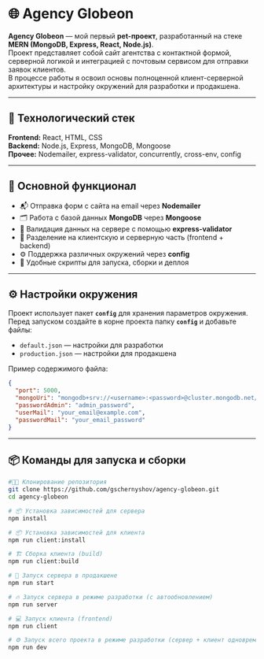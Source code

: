 # 🌐 Agency Globeon

**Agency Globeon** — мой первый **pet-проект**, разработанный на стеке **MERN (MongoDB, Express, React, Node.js)**.  
Проект представляет собой сайт агентства с контактной формой, серверной логикой и интеграцией с почтовым сервисом для отправки заявок клиентов.  
В процессе работы я освоил основы полноценной клиент-серверной архитектуры и настройку окружений для разработки и продакшена.

---

## 🧰 Технологический стек

**Frontend:** React, HTML, CSS  
**Backend:** Node.js, Express, MongoDB, Mongoose  
**Прочее:** Nodemailer, express-validator, concurrently, cross-env, config  

---

## 🚀 Основной функционал

- 📬 Отправка форм с сайта на email через **Nodemailer**
- 🗂 Работа с базой данных **MongoDB** через **Mongoose**
- 🧾 Валидация данных на сервере с помощью **express-validator**
- 🔄 Разделение на клиентскую и серверную часть (frontend + backend)
- ⚙️ Поддержка различных окружений через **config**
- 🧠 Удобные скрипты для запуска, сборки и деплоя

---

## ⚙️ Настройки окружения

Проект использует пакет **`config`** для хранения параметров окружения.  
Перед запуском создайте в корне проекта папку **`config`** и добавьте файлы:

- `default.json` — настройки для разработки  
- `production.json` — настройки для продакшена  

Пример содержимого файла:

```json
{
  "port": 5000,
  "mongoUri": "mongodb+srv://<username>:<password>@cluster.mongodb.net/<dbname>",
  "passwordAdmin": "admin_password",
  "userMail": "your_email@example.com",
  "passwordMail": "your_email_password"
}
```

---

## 📦 Команды для запуска и сборки

```bash
#🧑‍💻 Клонирование репозитория
git clone https://github.com/gschernyshov/agency-globeon.git
cd agency-globeon

# 📦 Установка зависимостей для сервера
npm install

# 📦 Установка зависимостей для клиента
npm run client:install

# 🏗️ Сборка клиента (build)
npm run client:build

# 🚀 Запуск сервера в продакшене
npm run start

# 🔥 Запуск сервера в режиме разработки (с автообновлением)
npm run server

# 💻 Запуск клиента (frontend)
npm run client

# ⚙️ Запуск всего проекта в режиме разработки (сервер + клиент одновременно)
npm run dev
```